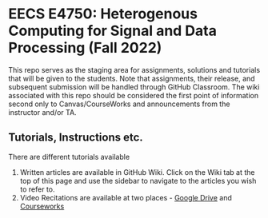 # EECS E4750: Heterogenous Computing for Signal and Data Processing (Fall 2022)

This repo serves as the staging area for assignments, solutions and tutorials that will be given to the students. Note that assignments, their release, and subsequent submission will be handled through GitHub Classroom. The wiki associated with this repo should be considered the first point of information second only to Canvas/CourseWorks and announcements from the instructor and/or TA.

## Tutorials, Instructions etc.

There are different tutorials available
1. Written articles are available in GitHub Wiki. Click on the Wiki tab at the top of this page and use the sidebar to navigate to the articles you wish to refer to.
2. Video Recitations are available at two places - [Google Drive](https://drive.google.com/drive/folders/1WqroyF3gSVP4vXzDaPGxVYCdvgUsS3g_) and [Courseworks](https://courseworks2.columbia.edu/courses/157157/external_tools/12497)
